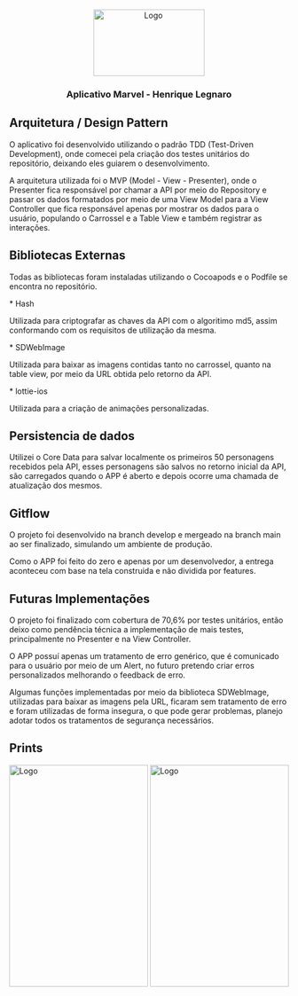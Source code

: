 <!-- Header-->
<br />
<p align="center">
  <a>
    <img src="https://i.imgur.com/vkpMB6l.png" alt="Logo" width="200" height="120">
  </a>

  <h3 align="center">Aplicativo Marvel - Henrique Legnaro </h3>
</p>

## Arquitetura / Design Pattern
<p>
    O aplicativo foi desenvolvido utilizando o padrão TDD (Test-Driven Development), onde comecei pela criação dos testes unitários do repositório, deixando eles guiarem o desenvolvimento.
</p>

<p>
  A arquitetura utilizada foi o MVP (Model - View - Presenter), onde o Presenter fica responsável por chamar a API por meio do Repository e passar os dados formatados por meio de uma View Model para a View Controller que fica responsável apenas por mostrar os dados para o usuário, populando o Carrossel e a Table View e também registrar as interações.
</p>


## Bibliotecas Externas
<p>
Todas as bibliotecas foram instaladas utilizando o Cocoapods e o Podfile se encontra no repositório.
</p>
<p>
* Hash
</p>  
<p>
Utilizada para criptografar as chaves da API com o algoritimo md5, assim conformando com os requisitos de utilização da mesma.
</p> 
<p>
* SDWebImage
</p> 
<p>
Utilizada para baixar as imagens contidas tanto no carrossel, quanto na table view, por meio da URL obtida pelo retorno da API.
</p> 
<p>
* lottie-ios
</p>
<p>
Utilizada para a criação de animações personalizadas.
</p>

## Persistencia de dados 
<p>
Utilizei o Core Data para salvar localmente os primeiros 50 personagens recebidos pela API, esses personagens são salvos no retorno inicial da API, são carregados quando o APP é aberto e depois ocorre uma chamada de atualização dos mesmos.
</p>

## Gitflow
<p>
    O projeto foi desenvolvido na branch develop e mergeado na branch main ao ser finalizado, simulando um ambiente de produção.
    </p>
    <p>
        Como o APP foi feito do zero e apenas por um desenvolvedor, a entrega aconteceu com base na tela construida e não dividida por features.
        </p>


## Futuras Implementações
<p>
    O projeto foi finalizado com cobertura de 70,6% por testes unitários, então deixo como pendência técnica a implementação de mais testes, principalmente no Presenter e na View Controller.
    </p>
<p>
    O APP possuí apenas um tratamento de erro genérico, que é comunicado para o usuário por meio de um Alert, no futuro pretendo criar erros personalizados melhorando o feedback de erro.
    </p>
<p>
    Algumas funções implementadas por meio da biblioteca SDWebImage, utilizadas para baixar as imagens pela URL, ficaram sem tratamento de erro e foram utilizadas de forma insegura, o que pode gerar problemas, planejo adotar todos os tratamentos de segurança necessários. 
    </p>

## Prints
<p>
<a>
    <img src="https://i.imgur.com/VVOuw3c.png" alt="Logo" width="250" height="400">
  </a>
    <a>
    <img src="https://i.imgur.com/r2QDo29.png" alt="Logo" width="250" height="400">
  </a>
</p>
